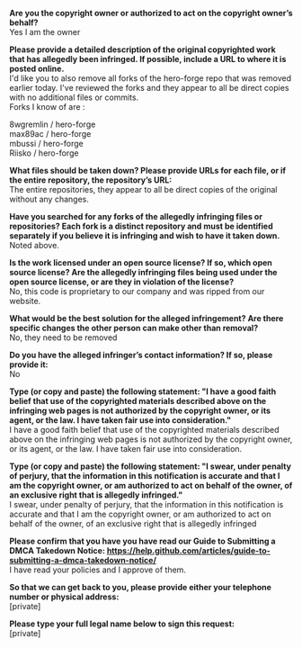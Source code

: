 **Are you the copyright owner or authorized to act on the copyright owner’s behalf?**  
Yes I am the owner

**Please provide a detailed description of the original copyrighted work that has allegedly been infringed. If possible, include a URL to where it is posted online.**  
I'd like you to also remove all forks of the hero-forge repo that was removed earlier today. I've reviewed the forks and they appear to all be direct copies with no additional files or commits.  
Forks I know of are :

8wgremlin / hero-forge  
max89ac / hero-forge  
mbussi / hero-forge  
Riisko / hero-forge

**What files should be taken down? Please provide URLs for each file, or if the entire repository, the repository’s URL:**  
The entire repositories, they appear to all be direct copies of the original without any changes.

**Have you searched for any forks of the allegedly infringing files or repositories? Each fork is a distinct repository and must be identified separately if you believe it is infringing and wish to have it taken down.**  
Noted above.

**Is the work licensed under an open source license? If so, which open source license? Are the allegedly infringing files being used under the open source license, or are they in violation of the license?**  
No, this code is proprietary to our company and was ripped from our website.

**What would be the best solution for the alleged infringement? Are there specific changes the other person can make other than removal?**  
No, they need to be removed

**Do you have the alleged infringer’s contact information? If so, please provide it:**  
No

**Type (or copy and paste) the following statement: "I have a good faith belief that use of the copyrighted materials described above on the infringing web pages is not authorized by the copyright owner, or its agent, or the law. I have taken fair use into consideration."**  
I have a good faith belief that use of the copyrighted materials described above on the infringing web pages is not authorized by the copyright owner, or its agent, or the law. I have taken fair use into consideration.

**Type (or copy and paste) the following statement: "I swear, under penalty of perjury, that the information in this notification is accurate and that I am the copyright owner, or am authorized to act on behalf of the owner, of an exclusive right that is allegedly infringed."**  
I swear, under penalty of perjury, that the information in this notification is accurate and that I am the copyright owner, or am authorized to act on behalf of the owner, of an exclusive right that is allegedly infringed

**Please confirm that you have you have read our Guide to Submitting a DMCA Takedown Notice: https://help.github.com/articles/guide-to-submitting-a-dmca-takedown-notice/**  
I have read your policies and I approve of them.

**So that we can get back to you, please provide either your telephone number or physical address:**  
[private]

**Please type your full legal name below to sign this request:**  
[private]
